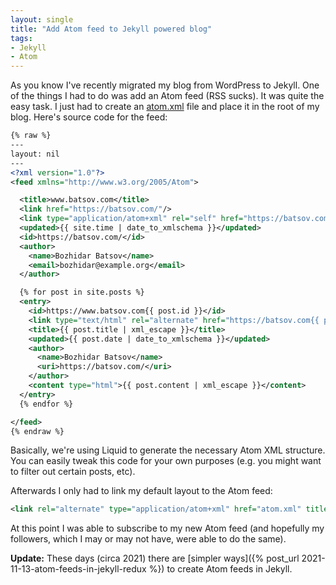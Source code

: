 ```yaml
---
layout: single
title: "Add Atom feed to Jekyll powered blog"
tags:
- Jekyll
- Atom
---
```


As you know I've recently migrated my blog from WordPress to
Jekyll. One of the things I had to do was add an Atom feed (RSS
sucks). It was quite the easy task. I just had to create an
[atom.xml](https://github.com/bbatsov/blog/blob/master/atom.xml) file
and place it in the root of my blog. Here's source code for the feed:

``` xml
{% raw %}
---
layout: nil
---
<?xml version="1.0"?>
<feed xmlns="http://www.w3.org/2005/Atom">

  <title>www.batsov.com</title>
  <link href="https://batsov.com/"/>
  <link type="application/atom+xml" rel="self" href="https://batsov.com/atom.xml"/>
  <updated>{{ site.time | date_to_xmlschema }}</updated>
  <id>https://batsov.com/</id>
  <author>
    <name>Bozhidar Batsov</name>
    <email>bozhidar@example.org</email>
  </author>

  {% for post in site.posts %}
  <entry>
    <id>https://www.batsov.com{{ post.id }}</id>
    <link type="text/html" rel="alternate" href="https://batsov.com{{ post.url }}"/>
    <title>{{ post.title | xml_escape }}</title>
    <updated>{{ post.date | date_to_xmlschema }}</updated>
    <author>
      <name>Bozhidar Batsov</name>
      <uri>https://batsov.com/</uri>
    </author>
    <content type="html">{{ post.content | xml_escape }}</content>
  </entry>
  {% endfor %}

</feed>
{% endraw %}
```

Basically, we're using Liquid to generate the necessary Atom XML structure. You can easily tweak this code for your own purposes (e.g. you might want to filter out certain posts, etc).

Afterwards I only had to link my default layout to the Atom feed:

``` xml
<link rel="alternate" type="application/atom+xml" href="atom.xml" title="Atom feed">
```

At this point I was able to subscribe to my new Atom feed (and
hopefully my followers, which I may or may not have, were able to do
the same).

**Update:** These days (circa 2021) there are [simpler ways]({% post_url 2021-11-13-atom-feeds-in-jekyll-redux %}) to create Atom feeds in Jekyll.
